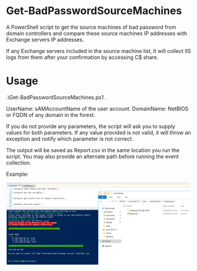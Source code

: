 # Get-BadPasswordSourceMachines
A PowerShell script to get the source machines of bad password from domain controllers and compare these source machines IP addresses with Exchange servers IP addresses. 

If any Exchange servers included in the source machine list, It will collect IIS logs from them after your confirmation by accessing C$ share. 

# Usage
.\Get-BadPasswordSourceMachines.ps1 <username> <DomainName>.
 
UserName: sAMAccountName of the user account.
DomainName: NetBIOS or FQDN of any domain in the forest.
 
If you do not provide any parameters, the script will ask you to supply values for both parameters. If any value provided is not valid, it will throw an exception and notify which parameter is not correct.
 
The output will be saved as Report.csv in the same location you run the script. You may also provide an alternate path before running the event collection.

Example:

![](LockoutSourceMachines.png)
